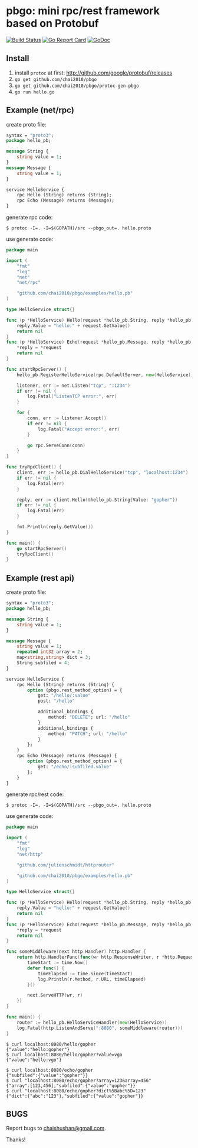 # pbgo: mini rpc/rest framework based on Protobuf

[![Build Status](https://travis-ci.org/chai2010/pbgo.svg)](https://travis-ci.org/chai2010/pbgo)
[![Go Report Card](https://goreportcard.com/badge/github.com/chai2010/pbgo)](https://goreportcard.com/report/github.com/chai2010/pbgo)
[![GoDoc](https://godoc.org/github.com/chai2010/pbgo?status.svg)](https://godoc.org/github.com/chai2010/pbgo)

## Install

1. install `protoc` at first: http://github.com/google/protobuf/releases
1. `go get github.com/chai2010/pbgo`
1. `go get github.com/chai2010/pbgo/protoc-gen-pbgo`
1. `go run hello.go`

## Example (net/rpc)

create proto file:

```protobuf
syntax = "proto3";
package hello_pb;

message String {
	string value = 1;
}
message Message {
	string value = 1;
}

service HelloService {
	rpc Hello (String) returns (String);
	rpc Echo (Message) returns (Message);
}
```

generate rpc code:

```
$ protoc -I=. -I=$(GOPATH)/src --pbgo_out=. hello.proto
```

use generate code:

```go
package main

import (
	"fmt"
	"log"
	"net"
	"net/rpc"

	"github.com/chai2010/pbgo/examples/hello.pb"
)

type HelloService struct{}

func (p *HelloService) Hello(request *hello_pb.String, reply *hello_pb.String) error {
	reply.Value = "hello:" + request.GetValue()
	return nil
}
func (p *HelloService) Echo(request *hello_pb.Message, reply *hello_pb.Message) error {
	*reply = *request
	return nil
}

func startRpcServer() {
	hello_pb.RegisterHelloService(rpc.DefaultServer, new(HelloService))

	listener, err := net.Listen("tcp", ":1234")
	if err != nil {
		log.Fatal("ListenTCP error:", err)
	}

	for {
		conn, err := listener.Accept()
		if err != nil {
			log.Fatal("Accept error:", err)
		}

		go rpc.ServeConn(conn)
	}
}

func tryRpcClient() {
	client, err := hello_pb.DialHelloService("tcp", "localhost:1234")
	if err != nil {
		log.Fatal(err)
	}

	reply, err := client.Hello(&hello_pb.String{Value: "gopher"})
	if err != nil {
		log.Fatal(err)
	}

	fmt.Println(reply.GetValue())
}

func main() {
	go startRpcServer()
	tryRpcClient()
}
```


## Example (rest api)

create proto file:

```protobuf
syntax = "proto3";
package hello_pb;

message String {
	string value = 1;
}

message Message {
	string value = 1;
	repeated int32 array = 2;
	map<string,string> dict = 3;
	String subfiled = 4;
}

service HelloService {
	rpc Hello (String) returns (String) {
		option (pbgo.rest_method_option) = {
			get: "/hello/:value"
			post: "/hello"

			additional_bindings {
				method: "DELETE"; url: "/hello"
			}
			additional_bindings {
				method: "PATCH"; url: "/hello"
			}
		};
	}
	rpc Echo (Message) returns (Message) {
		option (pbgo.rest_method_option) = {
			get: "/echo/:subfiled.value"
		};
	}
}
```

generate rpc/rest code:

```
$ protoc -I=. -I=$(GOPATH)/src --pbgo_out=. hello.proto
```

use generate code:

```go
package main

import (
	"fmt"
	"log"
	"net/http"

	"github.com/julienschmidt/httprouter"

	"github.com/chai2010/pbgo/examples/hello.pb"
)

type HelloService struct{}

func (p *HelloService) Hello(request *hello_pb.String, reply *hello_pb.String) error {
	reply.Value = "hello:" + request.GetValue()
	return nil
}
func (p *HelloService) Echo(request *hello_pb.Message, reply *hello_pb.Message) error {
	*reply = *request
	return nil
}

func someMiddleware(next http.Handler) http.Handler {
	return http.HandlerFunc(func(wr http.ResponseWriter, r *http.Request) {
		timeStart := time.Now()
		defer func() {
			timeElapsed := time.Since(timeStart)
			log.Println(r.Method, r.URL, timeElapsed)
		}()

		next.ServeHTTP(wr, r)
	})
}

func main() {
	router := hello_pb.HelloServiceHandler(new(HelloService))
	log.Fatal(http.ListenAndServe(":8080", someMiddleware(router)))
}
```

```
$ curl localhost:8080/hello/gopher
{"value":"hello:gopher"}
$ curl localhost:8080/hello/gopher?value=vgo
{"value":"hello:vgo"}

$ curl localhost:8080/echo/gopher
{"subfiled":{"value":"gopher"}}
$ curl "localhost:8080/echo/gopher?array=123&array=456"
{"array":[123,456],"subfiled":{"value":"gopher"}}
$ curl "localhost:8080/echo/gopher?dict%5Babc%5D=123"
{"dict":{"abc":"123"},"subfiled":{"value":"gopher"}}
```

## BUGS

Report bugs to <chaishushan@gmail.com>.

Thanks!
